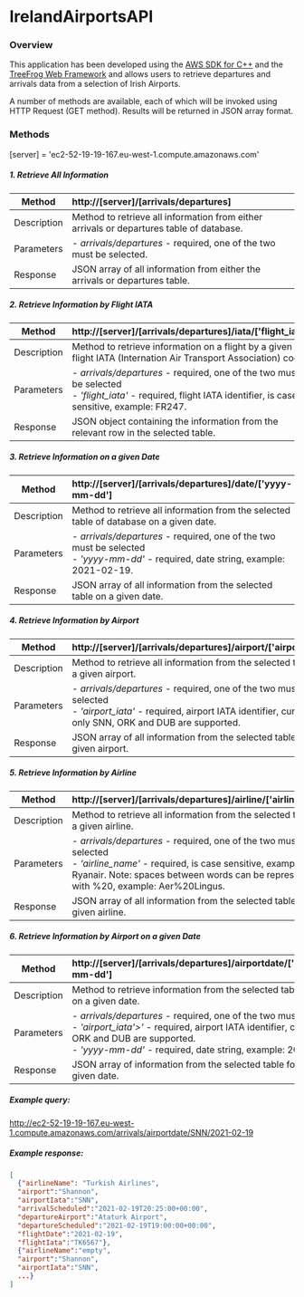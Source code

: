# IrelandAirportsAPI

### Overview
This application has been developed using the 
[AWS SDK for C++](https://aws.amazon.com/sdk-for-cpp/) and the 
[TreeFrog Web Framework](https://www.treefrogframework.org) 
and allows users to retrieve departures and arrivals data from a selection of Irish Airports.

A number of methods are available, each of which will be invoked using HTTP Request (GET method).
Results will be returned in JSON array format.

### Methods
[server] = 'ec2-52-19-19-167.eu-west-1.compute.amazonaws.com'
##### 1. Retrieve All Information
| Method      | http://[server]/[arrivals/departures]                                                     |
|----------   |:------------------------------------------------------------------------------------------|
| Description | Method to retrieve all information from either arrivals or departures table of database.  |
| Parameters  | -   *arrivals/departures* - required, one of the two must be selected.                    |
| Response    | JSON array of all information from either the arrivals or departures table.               |

##### 2. Retrieve Information by Flight IATA
| Method      | http://[server]/[arrivals/departures]/iata/['flight_iata']                                |
|----------   |:------------------------------------------------------------------------------------------|
| Description | Method to retrieve information on a flight by a given flight IATA (Internation Air Transport Association) code. |
| Parameters  | -   *arrivals/departures* - required, one of the two must be selected <br> - *'flight_iata'* - required, flight IATA identifier, is case sensitive, example: FR247. |
| Response    | JSON object containing the information from the relevant row in the selected table. |

##### 3. Retrieve Information on a given Date
| Method      | http://[server]/[arrivals/departures]/date/['yyyy-mm-dd']                                 |
|----------   |:------------------------------------------------------------------------------------------|
| Description | Method to retrieve all information from the selected table of database on a given date.   |
| Parameters  | -   *arrivals/departures* - required, one of the two must be selected <br> - *'yyyy-mm-dd'* - required, date string, example: 2021-02-19. |
| Response    | JSON array of all information from the selected table on a given date.                    |

##### 4. Retrieve Information by Airport
| Method      | http://[server]/[arrivals/departures]/airport/['airport_iata']                            |
|----------   |:------------------------------------------------------------------------------------------|
| Description | Method to retrieve all information from the selected table for a given airport.           |
| Parameters  | -   *arrivals/departures* - required, one of the two must be selected <br> - *'airport_iata'* - required, airport IATA identifier, currently only SNN, ORK and DUB are supported. |
| Response    | JSON array of all information from the selected table for a given airport.                |

##### 5. Retrieve Information by Airline
| Method      | http://[server]/[arrivals/departures]/airline/['airline_name']                            |
|----------   |:------------------------------------------------------------------------------------------|
| Description | Method to retrieve all information from the selected table for a given airline.           |
| Parameters  | -   *arrivals/departures* - required, one of the two must be selected <br> - *'airline_name'* - required, is case sensitive, example: Ryanair. Note: spaces between words can be represented with %20, example: Aer%20Lingus. |
| Response    | JSON array of all information from the selected table for a given airline.                |

##### 6. Retrieve Information by Airport on a given Date
| Method      | http://[server]/[arrivals/departures]/airportdate/['airport_iata']/['yyyy-mm-dd']                                                     |
|----------   |:------------------------------------------------------------------------------------------|
| Description | Method to retrieve information from the selected table for a given airport on a given date. |
| Parameters  | -   *arrivals/departures* - required, one of the two must be selected <br> - *'airport_iata'>'* - required, airport IATA identifier, currently only SNN, ORK and DUB are supported. <br> - *'yyyy-mm-dd'* - required, date string, example: 2021-02-19. |
| Response    | JSON array of information from the selected table for a given airport on a given date.    |

##### Example query:
http://ec2-52-19-19-167.eu-west-1.compute.amazonaws.com/arrivals/airportdate/SNN/2021-02-19

##### Example response:
```json
[
  {"airlineName": "Turkish Airlines",
  "airport":"Shannon",
  "airportIata":"SNN",
  "arrivalScheduled":"2021-02-19T20:25:00+00:00",
  "departureAirport":"Ataturk Airport",
  "departureScheduled":"2021-02-19T19:00:00+00:00",
  "flightDate":"2021-02-19",
  "flightIata":"TK6567"},
  {"airlineName":"empty",
  "airport":"Shannon",
  "airportIata":"SNN",
  ...}
]
```

